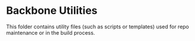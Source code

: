 Backbone Utilities
==================

This folder contains utility files (such as scripts or templates) used for repo maintenance or in the build process.
